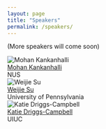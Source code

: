 ```yaml
---
layout: page
title: "Speakers"
permalink: /speakers/
---
```


(More speakers will come soon)

<div class="person-grid">
  <div class="person-card">
    <img src="{{ site.baseurl }}/images/organizers/mohan.jpg" alt="Mohan Kankanhalli">
    <div class="name">
      <a href="https://www.comp.nus.edu.sg/cs/people/mohan/">Mohan Kankanhalli</a>
    </div>
    <div class="affiliation">NUS</div>
  </div>

  <div class="person-card">
    <img src="{{ site.baseurl }}/images/organizers/WeijieSu.jpg" alt="Weijie Su">
    <div class="name">
      <a href="https://www.weijie-su.com/">Weijie Su</a>
    </div>
    <div class="affiliation">University of Pennsylvania</div>
  </div>

  <div class="person-card">
    <img src="{{ site.baseurl }}/images/organizers/krdc.jpg" alt="Katie Driggs-Campbell">
    <div class="name">
      <a href="https://krdc.web.illinois.edu/">Katie Driggs-Campbell</a>
    </div>
    <div class="affiliation">UIUC</div>
  </div>




